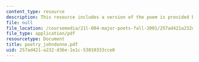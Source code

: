 ```yaml
---
content_type: resource
description: This resource includes a version of the poem is provided by John Donne.
file: null
file_location: /coursemedia/21l-004-major-poets-fall-2001/257ad421a232d36e1e1c53010333cce0_poetry_johndonne.pdf
file_type: application/pdf
resourcetype: Document
title: poetry_johndonne.pdf
uid: 257ad421-a232-d36e-1e1c-53010333cce0
---
```

